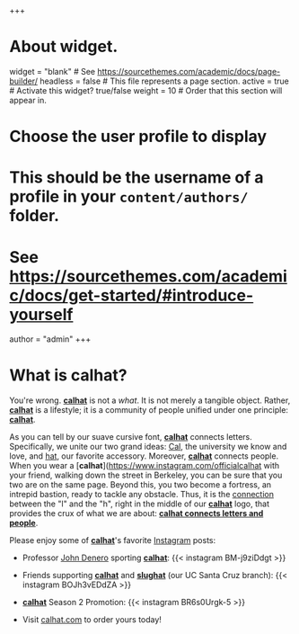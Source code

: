 +++
# About widget.
widget = "blank"  # See https://sourcethemes.com/academic/docs/page-builder/
headless = false  # This file represents a page section.
active = true  # Activate this widget? true/false
weight = 10  # Order that this section will appear in.

# Choose the user profile to display
# This should be the username of a profile in your `content/authors/` folder.
# See https://sourcethemes.com/academic/docs/get-started/#introduce-yourself
author = "admin"
+++

# What is calhat?

You're wrong. [**calhat**](https://www.instagram.com/officialcalhat) is not a *what*. It is not merely a tangible object. Rather, [**calhat**](https://www.instagram.com/officialcalhat) is a lifestyle; it is a community of people unified under one principle: [**calhat**](https://www.instagram.com/officialcalhat).

As you can tell by our suave cursive font, [**calhat**](https://www.instagram.com/officialcalhat) connects letters. Specifically, we unite our two grand ideas: [Cal](https://www.berkeley.edu), the university we know and love, and [hat](https://en.wikipedia.org/wiki/Hat), our favorite accessory. Moreover, [**calhat**](https://www.instagram.com/officialcalhat) connects people. When you wear a [**calhat**](https://www.instagram.com/officialcalhat with your friend, walking down the street in Berkeley, you can be sure that you two are on the same page. Beyond this, you two become a fortress, an intrepid bastion, ready to tackle any obstacle. Thus, it is the [connection](https://www.dictionary.com/browse/connection) between the "l" and the "h", right in the middle of our [**calhat**](https://www.instagram.com/officialcalhat) logo, that provides the crux of what we are about: [**calhat connects letters and people**](https://www.instagram.com/officialcalhat).

Please enjoy some of [**calhat**](https://www.instagram.com/officialcalhat)'s favorite [Instagram](https://www.instagram.com/officialcalhat) posts:

* Professor [John Denero](https://www2.eecs.berkeley.edu/Faculty/Homepages/denero.html) sporting [**calhat**](http://calhat.com):
{{< instagram BM-j9ziDdgt >}}

* Friends supporting [**calhat**](https://www.instagram.com/officialcalhat) and [**slughat**](https://www.instagram.com/slughat/) (our UC Santa Cruz branch):
{{< instagram BOJh3vEDdZA >}}

* [**calhat**](http://calhat.com) Season 2 Promotion:
{{< instagram BR6s0Urgk-5 >}}

* Visit [calhat.com](http://calhat.com) to order yours today!

